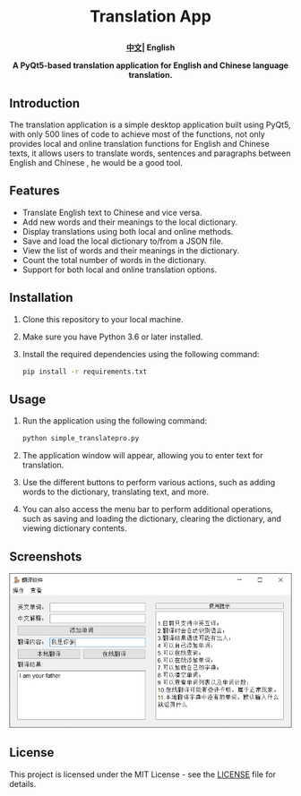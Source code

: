 <h1 align="center">
  <p>
    Translation App
  <p>
</h1>
<div>
<h4 align="center">
    <p>
        <a href="/README.md">中文</a>|
        <b>English</b>
    <p>
<p>A PyQt5-based translation application for English and Chinese language translation.
</p>
</h4>
</div>



## Introduction

The translation application is a simple desktop application built using PyQt5, with only 500 lines of code to achieve most of the functions, not only provides local and online translation functions for English and Chinese texts, it allows users to translate words, sentences and paragraphs between English and Chinese , he would be a good tool.

## Features

- Translate English text to Chinese and vice versa.
- Add new words and their meanings to the local dictionary.
- Display translations using both local and online methods.
- Save and load the local dictionary to/from a JSON file.
- View the list of words and their meanings in the dictionary.
- Count the total number of words in the dictionary.
- Support for both local and online translation options.

## Installation

1. Clone this repository to your local machine.
2. Make sure you have Python 3.6 or later installed.
3. Install the required dependencies using the following command:

   ```bash
   pip install -r requirements.txt
   ```

## Usage

1. Run the application using the following command:

   ```bash
   python simple_translatepro.py
   ```

2. The application window will appear, allowing you to enter text for translation.

3. Use the different buttons to perform various actions, such as adding words to the dictionary, translating text, and more.

4. You can also access the menu bar to perform additional operations, such as saving and loading the dictionary, clearing the dictionary, and viewing dictionary contents.

## Screenshots

![Translation App](static/img/img.png)


## License

This project is licensed under the MIT License - see the [LICENSE](LICENSE) file for details.
